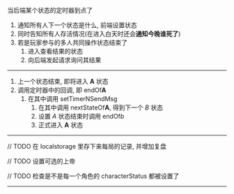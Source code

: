 
当后端某个状态的定时器到点了

1. 通知所有人下一个状态是什么, 前端设置状态
2. 同时告知所有人存活情况(在进入白天时还会**通知今晚谁死了**)
3. 若是玩家参与的多人共同操作状态结束了
   1. 进入查看结果的状态
   2. 向后端发起请求询问其结果

---

1. 上一个状态结束, 即将进入 **A** 状态
2. 调用定时器中的回调, 即 endOf**A**
   1. 在其中调用 setTimerNSendMsg
      1. 在其中调用 nextStateOf**A**, 得到下一个 *B* 状态
      2. 设置 *A* 状态结束时调用 endOf*b*
      3. 正式进入 **A** 状态

---

// TODO 在 localstorage 里存下来每局的记录, 并增加复盘 

// TODO 设置可选的上帝

// TODO 检查是不是每一个角色的 characterStatus 都被设置了

---
